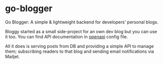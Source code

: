 # go-blogger

Go Blogger: A simple &amp; lightweight backend for developers' personal blogs.

Bloggy started as a small side-project for an own dev blog
but you can use it too.
You can find API documentation in [openapi](api/openapi.yaml) config file.

All it does is serving posts from DB and providing a simple API to manage them;
subscribing readers to that blog and sending email notifications via Mailjet.
